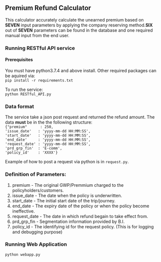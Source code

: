 ## Premium Refund Calculator
This calculator accurately calculate the unearned premium based on **SEVEN** input parameters by applying the company reserving method.**SIX** out of **SEVEN** parameters can be found in the database and one required manual input from the end user.

### Running RESTful API service

#### Prerequisites
You must have python3.7.4 and above install. Other required packages can be aquired via:<br>
`pip install -r requirements.txt`<br>

To run the service:<br>
`python RESTful_API.py`


### Data format
The service take a json post request and returned the refund amount. The data **must** be in the the following structure:<br>
`{"premium"      : 250,`<br>
`'issue_date'   : 'yyyy-mm-dd HH:MM:SS',`<br>
`'start_date'   : 'yyyy-mm-dd HH:MM:SS',`<br>
`'end_date'     : 'yyyy-mm-dd HH:MM:SS',`<br>
`'request_date' : 'yyyy-mm-dd HH:MM:SS',`<br>
`'prd_grp_fin'  : 'E-comm',`<br>
`'policy_id'    : 'XXXX'}`<br>

Example of how to post a request via python is in `request.py`.


### Definition of Parameters:
1. premium - The original GWP/Premmium charged to the policyholders/customers.
2. issue_date - The date when the policy is underwritten.
3. start_date - The initial start date of the trip/journey.
4. end_date - The expiry date of the policy or when the policy become ineffective.
5. request_date - The date in which refund begain to take effect from.
6. prd_grp_fin - Segmentation information provided by B.I.
7. policy_id - The identifying id for the request policy. (This is for logging and debugging purpose)


### Running Web Application
`python webapp.py`
